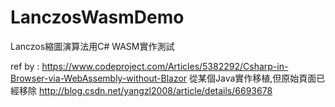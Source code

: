 # LanczosWasmDemo
Lanczos縮圖演算法用C# WASM實作測試

ref by : https://www.codeproject.com/Articles/5382292/Csharp-in-Browser-via-WebAssembly-without-Blazor
從某個Java實作移植,但原始頁面已經移除
http://blog.csdn.net/yangzl2008/article/details/6693678 


